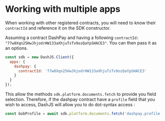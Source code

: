 # Working with multiple apps

When working with other registered contracts, you will need to know their `contractId` and reference it on the SDK constructor.

Assuming a contract DashPay and having a following `contractId: "77w8Xqn25HwJhjodrHW133aXhjuTsTv9ozQaYpSHACE3"`. 
You can then pass it as an options.

```js
const sdk = new DashJS.Client({
  apps: {
    dashpay: {
      contractId: '77w8Xqn25HwJhjodrHW133aXhjuTsTv9ozQaYpSHACE3'
    }
  }
});
```

This allow the methods `sdk.platform.documents.fetch` to provide you field selection. 
Therefore, if the dashpay contract have a `profile` field that you wish to access, DashJS will allow you to do dot-syntax access :

```js
const bobProfile = await sdk.platform.documents.fetch('dashpay.profile', {name:'bob'})
``` 
